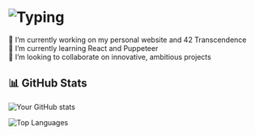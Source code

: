 # ![Typing](https://readme-typing-svg.demolab.com?font=Fira+Code&pause=1000&color=e2c3e2&width=435&lines=Hi+there+😺,+I'm+Phanta!;Welcome+to+my+profile!)

🔭 I’m currently working on my personal website and 42 Transcendence  
🌱 I’m currently learning React and Puppeteer  
👯 I’m looking to collaborate on innovative, ambitious projects  


## 📊 GitHub Stats
![Your GitHub stats](https://github-readme-stats.vercel.app/api?username=Phantasiae-git&show_icons=true&include_all_commits=true&theme=tokyonight&bg_color=0D1117&custom_title=Phanta's%20stats%20😼:&hide_border=true)

![Top Languages](https://github-readme-stats.vercel.app/api/top-langs/?username=Phantasiae-git&layout=compact&theme=tokyonight)
